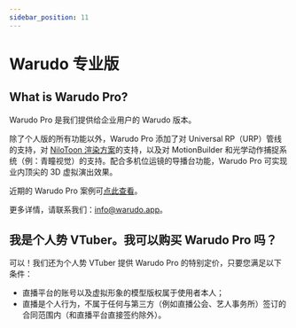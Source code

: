 ```yaml
---
sidebar_position: 11
---
```


# Warudo 专业版

## What is Warudo Pro?

Warudo Pro 是我们提供给企业用户的 Warudo 版本。

除了个人版的所有功能以外，Warudo Pro 添加了对 Universal RP（URP）管线的支持，对 [NiloToon 渲染方案](https://github.com/ColinLeung-NiloCat/UnityURPToonLitShaderExample#nilotoonurp-users-creations-public-media-not-nda-contents)的支持，以及对 MotionBuilder 和光学动作捕捉系统（例：青瞳视觉）的支持。配合多机位运镜的导播台功能，Warudo Pro 可实现业内顶尖的 3D 虚拟演出效果。

近期的 Warudo Pro 案例可[点此查看](https://www.bilibili.com/video/BV16B4y1f7SZ/)。

更多详情，请联系我们：[info@warudo.app](mailto:info@warudo.app)。

## 我是个人势 VTuber。我可以购买 Warudo Pro 吗？

可以！我们还为个人势 VTuber 提供 Warudo Pro 的特别定价，只要您满足以下条件：

* 直播平台的账号以及虚拟形象的模型版权属于使用者本人；
* 直播是个人行为，不属于任何与第三方（例如直播公会、艺人事务所）签订的合同范围内（和直播平台直接签约除外）。
